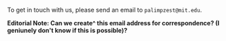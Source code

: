 To get in touch with us, please send an email to `palimpzest@mit.edu`.

**Editorial Note: Can we create^ this email address for correspondence? (I geniunely don't know if this is possible)?**
